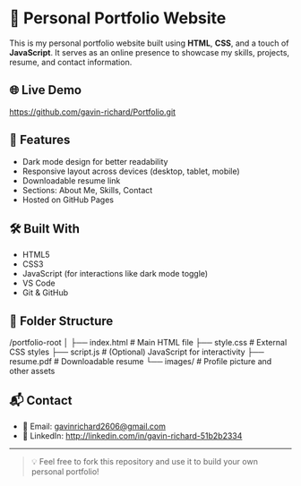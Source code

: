 # 💼 Personal Portfolio Website

This is my personal portfolio website built using **HTML**, **CSS**, and a touch of **JavaScript**. It serves as an online presence to showcase my skills, projects, resume, and contact information.

## 🌐 Live Demo
https://github.com/gavin-richard/Portfolio.git 

## 🚀 Features
- Dark mode design for better readability
- Responsive layout across devices (desktop, tablet, mobile)
- Downloadable resume link
- Sections: About Me, Skills, Contact
- Hosted on GitHub Pages

## 🛠️ Built With
- HTML5
- CSS3
- JavaScript (for interactions like dark mode toggle)
- VS Code
- Git & GitHub

## 📁 Folder Structure
/portfolio-root
│
├── index.html # Main HTML file
├── style.css # External CSS styles
├── script.js # (Optional) JavaScript for interactivity
├── resume.pdf # Downloadable resume
└── images/ # Profile picture and other assets


## 📬 Contact
- 📧 Email: gavinrichard2606@gmail.com
- 🔗 LinkedIn: http://linkedin.com/in/gavin-richard-51b2b2334

---

> 💡 Feel free to fork this repository and use it to build your own personal portfolio!


